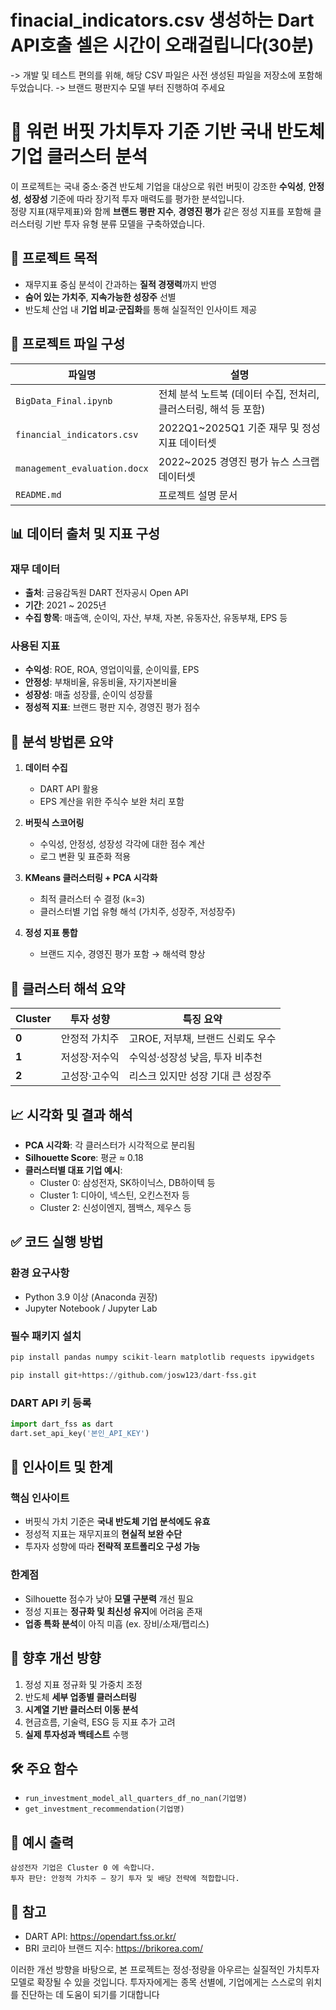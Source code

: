 # finacial_indicators.csv 생성하는 Dart API호출 셀은 시간이 오래걸립니다(30분)
-> 개발 및 테스트 편의를 위해, 해당 CSV 파일은 사전 생성된 파일을 저장소에 포함해두었습니다.
-> 브랜드 평판지수 모델 부터 진행하여 주세요

# 📘 워런 버핏 가치투자 기준 기반 국내 반도체 기업 클러스터 분석

이 프로젝트는 국내 중소·중견 반도체 기업을 대상으로 워런 버핏이 강조한 **수익성**, **안정성**, **성장성** 기준에 따라 장기적 투자 매력도를 평가한 분석입니다.  
정량 지표(재무제표)와 함께 **브랜드 평판 지수**, **경영진 평가** 같은 정성 지표를 포함해 클러스터링 기반 투자 유형 분류 모델을 구축하였습니다.

## 🎯 프로젝트 목적

- 재무지표 중심 분석이 간과하는 **질적 경쟁력**까지 반영
- **숨어 있는 가치주**, **지속가능한 성장주** 선별
- 반도체 산업 내 **기업 비교·군집화**를 통해 실질적인 인사이트 제공

## 📂 프로젝트 파일 구성

| 파일명                       | 설명                                                             |
| ---------------------------- | ---------------------------------------------------------------- |
| `BigData_Final.ipynb`        | 전체 분석 노트북 (데이터 수집, 전처리, 클러스터링, 해석 등 포함) |
| `financial_indicators.csv`   | 2022Q1~2025Q1 기준 재무 및 정성 지표 데이터셋                    |
| `management_evaluation.docx` | 2022~2025 경영진 평가 뉴스 스크랩 데이터셋                       |
| `README.md`                  | 프로젝트 설명 문서                                               |

## 📊 데이터 출처 및 지표 구성

### 재무 데이터

- **출처**: 금융감독원 DART 전자공시 Open API
- **기간**: 2021 ~ 2025년
- **수집 항목**: 매출액, 순이익, 자산, 부채, 자본, 유동자산, 유동부채, EPS 등

### 사용된 지표

- **수익성**: ROE, ROA, 영업이익률, 순이익률, EPS
- **안정성**: 부채비율, 유동비율, 자기자본비율
- **성장성**: 매출 성장률, 순이익 성장률
- **정성적 지표**: 브랜드 평판 지수, 경영진 평가 점수

## 🧠 분석 방법론 요약

1. **데이터 수집**

   - DART API 활용
   - EPS 계산을 위한 주식수 보완 처리 포함

2. **버핏식 스코어링**

   - 수익성, 안정성, 성장성 각각에 대한 점수 계산
   - 로그 변환 및 표준화 적용

3. **KMeans 클러스터링 + PCA 시각화**

   - 최적 클러스터 수 결정 (k=3)
   - 클러스터별 기업 유형 해석 (가치주, 성장주, 저성장주)

4. **정성 지표 통합**
   - 브랜드 지수, 경영진 평가 포함 → 해석력 향상

## 📌 클러스터 해석 요약

| Cluster | 투자 성향     | 특징 요약                         |
| ------- | ------------- | --------------------------------- |
| **0**   | 안정적 가치주 | 고ROE, 저부채, 브랜드 신뢰도 우수 |
| **1**   | 저성장·저수익 | 수익성·성장성 낮음, 투자 비추천   |
| **2**   | 고성장·고수익 | 리스크 있지만 성장 기대 큰 성장주 |

## 📈 시각화 및 결과 해석

- **PCA 시각화**: 각 클러스터가 시각적으로 분리됨
- **Silhouette Score**: 평균 ≈ 0.18
- **클러스터별 대표 기업 예시**:
  - Cluster 0: 삼성전자, SK하이닉스, DB하이텍 등
  - Cluster 1: 디아이, 넥스틴, 오킨스전자 등
  - Cluster 2: 신성이엔지, 젬백스, 제우스 등

## ✅ 코드 실행 방법

### 환경 요구사항

- Python 3.9 이상 (Anaconda 권장)
- Jupyter Notebook / Jupyter Lab

### 필수 패키지 설치

```python
pip install pandas numpy scikit-learn matplotlib requests ipywidgets

pip install git+https://github.com/josw123/dart-fss.git
```

### DART API 키 등록

```python
import dart_fss as dart
dart.set_api_key('본인_API_KEY')
```

## 🧭 인사이트 및 한계

### 핵심 인사이트

- 버핏식 가치 기준은 **국내 반도체 기업 분석에도 유효**
- 정성적 지표는 재무지표의 **현실적 보완 수단**
- 투자자 성향에 따라 **전략적 포트폴리오 구성 가능**

### 한계점

- Silhouette 점수가 낮아 **모델 구분력** 개선 필요
- 정성 지표는 **정규화 및 최신성 유지**에 어려움 존재
- **업종 특화 분석**이 아직 미흡 (ex. 장비/소재/팹리스)

## 🔮 향후 개선 방향

1. 정성 지표 정규화 및 가중치 조정
2. 반도체 **세부 업종별 클러스터링**
3. **시계열 기반 클러스터 이동 분석**
4. 현금흐름, 기술력, ESG 등 지표 추가 고려
5. **실제 투자성과 백테스트** 수행

## 🛠 주요 함수

- `run_investment_model_all_quarters_df_no_nan(기업명)`
- `get_investment_recommendation(기업명)`

## 📎 예시 출력

```text
삼성전자 기업은 Cluster 0 에 속합니다.
투자 판단: 안정적 가치주 – 장기 투자 및 배당 전략에 적합합니다.
```

## 👋 참고

- DART API: https://opendart.fss.or.kr/
- BRI 코리아 브랜드 지수: https://brikorea.com/

이러한 개선 방향을 바탕으로, 본 프로젝트는 정성·정량을 아우르는 실질적인 가치투자 모델로 확장될 수 있을 것입니다. 투자자에게는 종목 선별에, 기업에게는 스스로의 위치를 진단하는 데 도움이 되기를 기대합니다
